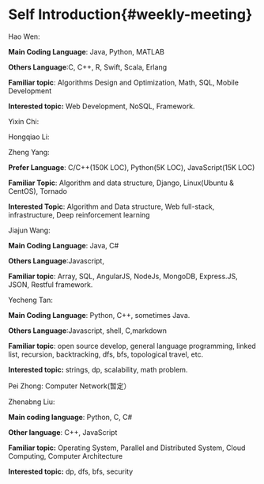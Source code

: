 # Self Introduction{#weekly-meeting}

Hao Wen:

**Main Coding Language**: Java, Python, MATLAB

**Others Language**:C, C++, R, Swift, Scala, Erlang

**Familiar topic**: Algorithms Design and Optimization, Math, SQL, Mobile Development

**Interested topic:** Web Development, NoSQL, Framework.

Yixin Chi:   

Hongqiao Li:


Zheng Yang:

**Prefer Language**: C/C++(150K LOC), Python(5K LOC), JavaScript(15K LOC)

**Familiar Topic**: Algorithm and data structure, Django, Linux(Ubuntu &amp; CentOS), Tornado

**Interested Topic**: Algorithm and Data structure, Web full-stack, infrastructure, Deep reinforcement learning

Jiajun Wang:

**Main Coding Language**: Java, C#

**Others Language**:Javascript,

**Familiar topic**: Array, SQL, AngularJS, NodeJs, MongoDB, Express.JS, JSON, Restful framework.

Yecheng Tan:

**Main Coding Language**: Python, C++, sometimes Java.

**Others Language**:Javascript, shell, C,markdown

**Familiar topic**: open source develop, general language programming, linked list, recursion, backtracking, dfs, bfs, topological travel, etc.

**Interested topic:** strings, dp, scalability, math problem.

Pei Zhong: Computer Network(暂定）

Zhenabng Liu:

**Main coding language**: Python, C, C#

**Other language**: C++, JavaScript

**Familiar topic:** Operating System, Parallel and Distributed System, Cloud Computing, Computer Architecture

**Interested topic:** dp, dfs, bfs, security